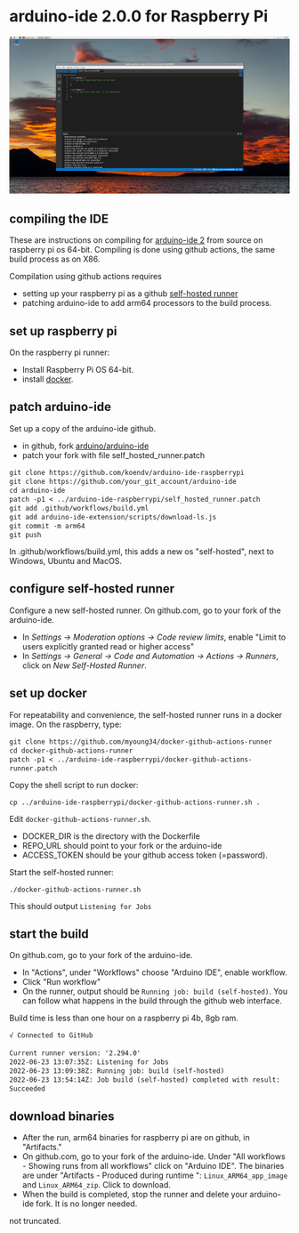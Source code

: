# arduino-ide 2.0.0 for Raspberry Pi

[![arduino ide 2.0](images/screenshot_small.jpg)](https://github.com/koendv/arduino-ide-raspberrypi/raw/main/images/screenshot.jpg)

## compiling the IDE

These are instructions on compiling for [arduino-ide 2](https://github.com/arduino/arduino-ide) from source on raspberry pi os 64-bit. Compiling is done using github actions, the same build process as on X86.

Compilation using github actions requires

- setting up your raspberry pi as a github [self-hosted runner](https://docs.github.com/en/actions/hosting-your-own-runners/about-self-hosted-runners)
- patching arduino-ide to add arm64 processors to the build process.

## set up raspberry pi

On the raspberry pi runner:

- Install Raspberry Pi OS 64-bit.
- install [docker](https://docs.docker.com/engine/install/debian/#install-using-the-convenience-script).

## patch arduino-ide

Set up a copy of the arduino-ide github.

- in github, fork [arduino/arduino-ide](https://github.com/arduino/arduino-ide)
- patch your fork with file self_hosted_runner.patch
```
git clone https://github.com/koendv/arduino-ide-raspberrypi
git clone https://github.com/your_git_account/arduino-ide
cd arduino-ide
patch -p1 < ../arduino-ide-raspberrypi/self_hosted_runner.patch
git add .github/workflows/build.yml
git add arduino-ide-extension/scripts/download-ls.js
git commit -m arm64
git push
```

In .github/workflows/build.yml, this adds a new os "self-hosted", next to Windows, Ubuntu and MacOS.

## configure self-hosted runner
Configure a new self-hosted runner.
On github.com, go to your fork of the arduino-ide.

- In _Settings -> Moderation options -> Code review limits_, enable  "Limit to users explicitly granted read or higher access"
- In _Settings -> General -> Code and Automation -> Actions -> Runners_, click on _New Self-Hosted Runner_.

## set up docker

For repeatability and convenience, the self-hosted runner runs in a docker image. On the raspberry, type:

```
git clone https://github.com/myoung34/docker-github-actions-runner
cd docker-github-actions-runner
patch -p1 < ../arduino-ide-raspberrypi/docker-github-actions-runner.patch
```
Copy the shell script to run docker:
```
cp ../arduino-ide-raspberrypi/docker-github-actions-runner.sh .
```
Edit `docker-github-actions-runner.sh`. 

- DOCKER_DIR is the directory with the Dockerfile
- REPO_URL should point to your fork or the arduino-ide
- ACCESS_TOKEN should be your github access token (=password).

Start the self-hosted runner:
```
./docker-github-actions-runner.sh
```


This should output `Listening for Jobs`

## start the build

On github.com, go to your fork of the arduino-ide.

- In "Actions", under "Workflows" choose "Arduino IDE", enable workflow.
- Click "Run workflow"
- On the runner, output should be ``Running job: build (self-hosted)``. You can follow what happens in the build through the github web interface.

Build time is less than one hour on a raspberry pi 4b, 8gb ram.
```
√ Connected to GitHub

Current runner version: '2.294.0'
2022-06-23 13:07:35Z: Listening for Jobs
2022-06-23 13:09:38Z: Running job: build (self-hosted)
2022-06-23 13:54:14Z: Job build (self-hosted) completed with result: Succeeded

```

## download binaries

- After the run, arm64 binaries for raspberry pi are on github, in "Artifacts."
- On github.com, go to your fork of the arduino-ide. Under "All workflows - Showing runs from all workflows" click on "Arduino IDE". The binaries are under "Artifacts - Produced during runtime
":
``Linux_ARM64_app_image`` and
``Linux_ARM64_zip``. Click to download.
- When the build is completed, stop the runner and delete your arduino-ide fork. It is no longer needed.

not truncated.
